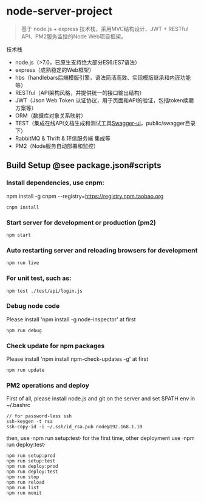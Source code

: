 # node-server-project
> 基于 node.js + express 技术栈，采用MVC结构设计、JWT + RESTful API、PM2服务监控的Node Web项目框架。

技术栈

- node.js（>7.0，已原生支持绝大部分ES6/ES7语法）
- express（成熟稳定的Web框架）
- hbs（handlebars后端模版引擎，语法简洁高效、实现模版继承和内嵌功能等）
- RESTful（API架构风格，并提供统一的接口输出结构）
- JWT（Json Web Token 认证协议，用于页面和API的验证，包括token续期方案等）
- ORM（数据库对象关系映射）
- TEST（集成在线API文档生成和测试工具[Swagger-ui](https://github.com/swagger-api/swagger-ui)，public/swagger目录下）
- RabbitMQ & Thrift & 环信服务端 集成等
- PM2（Node服务自动部署和监控）


## Build Setup  @see package.json#scripts

### Install dependencies, use cnpm:
npm install -g cnpm --registry=https://registry.npm.taobao.org
```
cnpm install
```

### Start server for development or production (pm2)

```
npm start
```

### Auto restarting server and reloading browsers for development

```
npm run live
```

### For unit test, such as:

```
npm test ./test/api/login.js
```

### Debug node code

Please install 'npm install -g node-inspector' at first

```
npm run debug
```

### Check update for npm packages

Please install 'npm install npm-check-updates -g' at first

```
npm run update
```

### PM2 operations and deploy

First of all, please install node.js and git on the server and set $PATH env in ~/.bashrc
```
// for password-less ssh
ssh-keygen -t rsa
ssh-copy-id -i ~/.ssh/id_rsa.pub node@192.168.1.10
```
then, use ·npm run setup:test· for the first time, other deployment use ·npm run deploy:test·
```
npm run setup:prod
npm run setup:test
npm run deploy:prod
npm run deploy:test
npm run stop
npm run reload
npm run list
npm run monit
```
